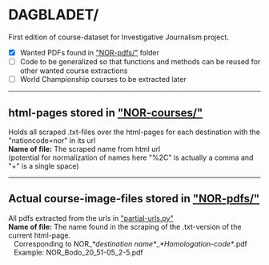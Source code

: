 # DAGBLADET/
 
 First edition of course-dataset for Investigative Journalism project. 
 - [x] Wanted PDFs found in ["NOR-pdfs/"](https://github.com/jeanetmu/DAGBLADET/NOR-pdfs/) folder
 - [ ] Code to be generalized so that functions and methods can be reused for other wanted course extractions
 - [ ] World Championship courses to be extracted later 

------------------------------------------

## html-pages stored in ["NOR-courses/"](https://github.com/jeanetmu/DAGBLADET/NOR-courses/)
Holds all scraped .txt-files over the html-pages for each destination with the "nationcode=nor" in its url\
__Name of file:__ The scraped name from html url\
(potential for normalization of names here "%2C" is actually a comma and "+" is a single space)

------------------------------------------

## Actual course-image-files stored in ["NOR-pdfs/"](https://github.com/jeanetmu/DAGBLADET/NOR-pdfs/)
All pdfs extracted from the urls in ["partial-urls.py"](https://github.com/jeanetmu/DAGBLADET/partial-urls.py)\
__Name of file:__ The name found in the scraping of the .txt-version of the current html-page.\
&ensp; Corresponding to NOR_*\*destination name\**_*\*Homologation-code\**.pdf\
&ensp; Example: NOR_Bodo_20_51-05_2-5.pdf
